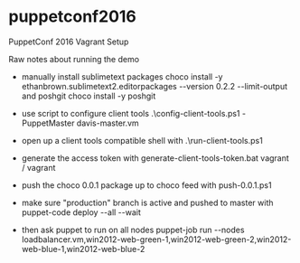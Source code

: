 # puppetconf2016
PuppetConf 2016 Vagrant Setup


Raw notes about running the demo

- manually install sublimetext packages
choco install -y ethanbrown.sublimetext2.editorpackages --version 0.2.2 --limit-output
and poshgit
choco install -y poshgit

- use script to configure client tools
.\config-client-tools.ps1 -PuppetMaster davis-master.vm

- open up a client tools compatible shell with
.\run-client-tools.ps1

- generate the access token with generate-client-tools-token.bat
  vagrant / vagrant

- push the choco 0.0.1 package up to choco feed with
  push-0.0.1.ps1

- make sure "production" branch is active and pushed to master with
  puppet-code deploy --all --wait

- then ask puppet to run on all nodes
  puppet-job run --nodes loadbalancer.vm,win2012-web-green-1,win2012-web-green-2,win2012-web-blue-1,win2012-web-blue-2

